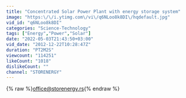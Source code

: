 ```yaml
---
title: "Concentrated Solar Power Plant with energy storage system"
image: "https:\/\/i.ytimg.com\/vi\/q6NLoo8k8DI\/hqdefault.jpg"
vid_id: "q6NLoo8k8DI"
categories: "Science-Technology"
tags: ["Energy","Power","Solar"]
date: "2022-05-03T21:43:50+03:00"
vid_date: "2012-12-22T10:28:47Z"
duration: "PT2M2S"
viewcount: "114251"
likeCount: "1018"
dislikeCount: ""
channel: "STORENERGY"
---
```

{% raw %}office@storenergy.rs{% endraw %}
